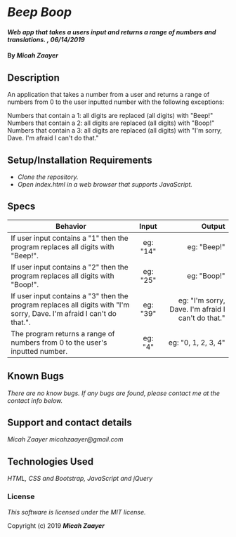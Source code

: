 # _Beep Boop_

#### _Web app that takes a users input and returns a range of numbers and translations. , 06/14/2019_

#### By _**Micah Zaayer**_

## Description

An application that takes a number from a user and returns a range of numbers from 0 to the user inputted number with the following exceptions:

Numbers that contain a 1: all digits are replaced (all digits) with "Beep!"
Numbers that contain a 2: all digits are replaced (all digits) with "Boop!"
Numbers that contain a 3: all digits are replaced (all digits) with "I'm sorry, Dave. I'm afraid I can't do that."

## Setup/Installation Requirements

* _Clone the repository._
* _Open index.html in a web browser that supports JavaScript._

## Specs

| Behavior | Input | Output |
| ------------- |:-------------:| -----:|
| If user input contains a "1" then the program replaces all digits with "Beep!". | eg: "14" | eg: "Beep!" |
| If user input contains a "2" then the program replaces all digits with "Boop!". | eg: "25" | eg: "Boop!" |
| If user input contains a "3" then the program replaces all digits with "I'm sorry, Dave. I'm afraid I can't do that.". | eg: "39" | eg: "I'm sorry, Dave. I'm afraid I can't do that." |
| The program returns a range of numbers from 0 to the user's inputted number. | eg: "4" | eg: "0, 1, 2, 3, 4" |



## Known Bugs

_There are no know bugs. If any bugs are found, please contact me at the contact info below._

## Support and contact details

_Micah Zaayer micahzaayer@gmail.com_

## Technologies Used

_HTML, CSS and Bootstrap, JavaScript and jQuery_

### License

*This software is licensed under the MIT license.*

Copyright (c) 2019 **_Micah Zaayer_**

